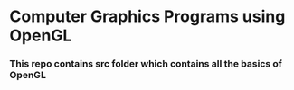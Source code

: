 # Computer Graphics Programs using OpenGL
### This repo contains src folder which contains all the basics of OpenGL 
